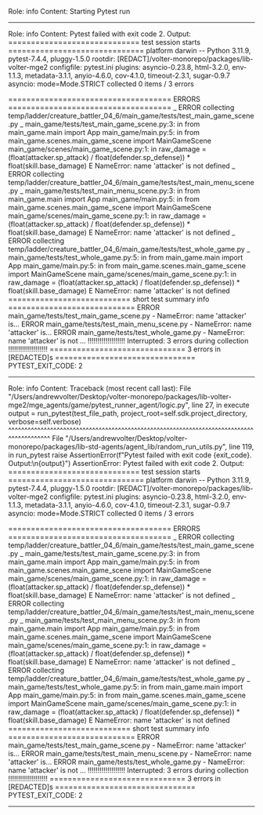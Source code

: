 Role: info
Content: Starting Pytest run
__________________
Role: info
Content: Pytest failed with exit code 2. Output:
============================= test session starts ==============================
platform darwin -- Python 3.11.9, pytest-7.4.4, pluggy-1.5.0
rootdir: [REDACT]/volter-monorepo/packages/lib-volter-mge2
configfile: pytest.ini
plugins: asyncio-0.23.8, html-3.2.0, env-1.1.3, metadata-3.1.1, anyio-4.6.0, cov-4.1.0, timeout-2.3.1, sugar-0.9.7
asyncio: mode=Mode.STRICT
collected 0 items / 3 errors

==================================== ERRORS ====================================
_ ERROR collecting temp/ladder/creature_battler_04_6/main_game/tests/test_main_game_scene.py _
main_game/tests/test_main_game_scene.py:3: in <module>
    from main_game.main import App
main_game/main.py:5: in <module>
    from main_game.scenes.main_game_scene import MainGameScene
main_game/scenes/main_game_scene.py:1: in <module>
    raw_damage = (float(attacker.sp_attack) / float(defender.sp_defense)) * float(skill.base_damage)
E   NameError: name 'attacker' is not defined
_ ERROR collecting temp/ladder/creature_battler_04_6/main_game/tests/test_main_menu_scene.py _
main_game/tests/test_main_menu_scene.py:3: in <module>
    from main_game.main import App
main_game/main.py:5: in <module>
    from main_game.scenes.main_game_scene import MainGameScene
main_game/scenes/main_game_scene.py:1: in <module>
    raw_damage = (float(attacker.sp_attack) / float(defender.sp_defense)) * float(skill.base_damage)
E   NameError: name 'attacker' is not defined
_ ERROR collecting temp/ladder/creature_battler_04_6/main_game/tests/test_whole_game.py _
main_game/tests/test_whole_game.py:5: in <module>
    from main_game.main import App
main_game/main.py:5: in <module>
    from main_game.scenes.main_game_scene import MainGameScene
main_game/scenes/main_game_scene.py:1: in <module>
    raw_damage = (float(attacker.sp_attack) / float(defender.sp_defense)) * float(skill.base_damage)
E   NameError: name 'attacker' is not defined
=========================== short test summary info ============================
ERROR main_game/tests/test_main_game_scene.py - NameError: name 'attacker' is...
ERROR main_game/tests/test_main_menu_scene.py - NameError: name 'attacker' is...
ERROR main_game/tests/test_whole_game.py - NameError: name 'attacker' is not ...
!!!!!!!!!!!!!!!!!!! Interrupted: 3 errors during collection !!!!!!!!!!!!!!!!!!!!
============================== 3 errors in [REDACTED]s ===============================
PYTEST_EXIT_CODE: 2

__________________
Role: info
Content: Traceback (most recent call last):
  File "/Users/andrewvolter/Desktop/volter-monorepo/packages/lib-volter-mge2/mge_agents/game/pytest_runner_agent/logic.py", line 27, in execute
    output = run_pytest(test_file_path, project_root=self.sdk.project_directory, verbose=self.verbose)
             ^^^^^^^^^^^^^^^^^^^^^^^^^^^^^^^^^^^^^^^^^^^^^^^^^^^^^^^^^^^^^^^^^^^^^^^^^^^^^^^^^^^^^^^^^
  File "/Users/andrewvolter/Desktop/volter-monorepo/packages/lib-std-agents/agent_lib/random_run_utils.py", line 119, in run_pytest
    raise AssertionError(f"Pytest failed with exit code {exit_code}. Output:\n{output}")
AssertionError: Pytest failed with exit code 2. Output:
============================= test session starts ==============================
platform darwin -- Python 3.11.9, pytest-7.4.4, pluggy-1.5.0
rootdir: [REDACT]/volter-monorepo/packages/lib-volter-mge2
configfile: pytest.ini
plugins: asyncio-0.23.8, html-3.2.0, env-1.1.3, metadata-3.1.1, anyio-4.6.0, cov-4.1.0, timeout-2.3.1, sugar-0.9.7
asyncio: mode=Mode.STRICT
collected 0 items / 3 errors

==================================== ERRORS ====================================
_ ERROR collecting temp/ladder/creature_battler_04_6/main_game/tests/test_main_game_scene.py _
main_game/tests/test_main_game_scene.py:3: in <module>
    from main_game.main import App
main_game/main.py:5: in <module>
    from main_game.scenes.main_game_scene import MainGameScene
main_game/scenes/main_game_scene.py:1: in <module>
    raw_damage = (float(attacker.sp_attack) / float(defender.sp_defense)) * float(skill.base_damage)
E   NameError: name 'attacker' is not defined
_ ERROR collecting temp/ladder/creature_battler_04_6/main_game/tests/test_main_menu_scene.py _
main_game/tests/test_main_menu_scene.py:3: in <module>
    from main_game.main import App
main_game/main.py:5: in <module>
    from main_game.scenes.main_game_scene import MainGameScene
main_game/scenes/main_game_scene.py:1: in <module>
    raw_damage = (float(attacker.sp_attack) / float(defender.sp_defense)) * float(skill.base_damage)
E   NameError: name 'attacker' is not defined
_ ERROR collecting temp/ladder/creature_battler_04_6/main_game/tests/test_whole_game.py _
main_game/tests/test_whole_game.py:5: in <module>
    from main_game.main import App
main_game/main.py:5: in <module>
    from main_game.scenes.main_game_scene import MainGameScene
main_game/scenes/main_game_scene.py:1: in <module>
    raw_damage = (float(attacker.sp_attack) / float(defender.sp_defense)) * float(skill.base_damage)
E   NameError: name 'attacker' is not defined
=========================== short test summary info ============================
ERROR main_game/tests/test_main_game_scene.py - NameError: name 'attacker' is...
ERROR main_game/tests/test_main_menu_scene.py - NameError: name 'attacker' is...
ERROR main_game/tests/test_whole_game.py - NameError: name 'attacker' is not ...
!!!!!!!!!!!!!!!!!!! Interrupted: 3 errors during collection !!!!!!!!!!!!!!!!!!!!
============================== 3 errors in [REDACTED]s ===============================
PYTEST_EXIT_CODE: 2


__________________
